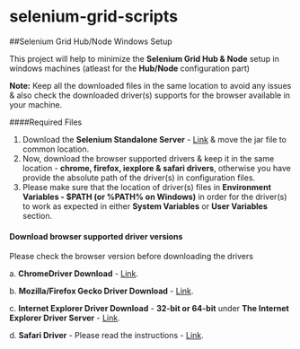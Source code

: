 # selenium-grid-scripts
##Selenium Grid Hub/Node Windows Setup

This project will help to minimize the **Selenium Grid Hub & Node** setup in windows machines (atleast for the **Hub/Node** configuration part)

**Note:** Keep all the downloaded files in the same location to avoid any issues & also check the downloaded driver(s) supports for the browser available in your machine. 

####Required Files

1. Download the **Selenium Standalone Server** - [Link](https://www.selenium.dev/downloads) & move the jar file to common location. 
2. Now, download the browser supported drivers & keep it in the same location - **chrome, firefox, iexplore & safari drivers**, otherwise you have provide the absolute path of the driver(s) in configuration files.
3. Please make sure that the location of driver(s) files in **Environment Variables - $PATH (or %PATH% on Windows)** in order for the driver(s) to work as expected in either **System Variables** or **User Variables** section.

#### Download browser supported driver versions
Please check the browser version before downloading the drivers 

a. **ChromeDriver Download** - [Link](https://chromedriver.chromium.org/downloads).

b. **Mozilla/Firefox Gecko Driver Download** - [Link](https://github.com/mozilla/geckodriver/releases).

c. **Internet Explorer Driver Download** - **32-bit or 64-bit** under **The Internet Explorer Driver Server** - [Link](https://www.selenium.dev/downloads/).

d. **Safari Driver** - Please read the instructions - [Link](https://developer.apple.com/documentation/webkit/testing_with_webdriver_in_safari).


